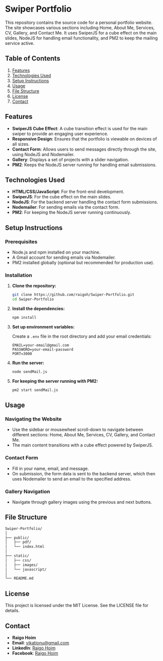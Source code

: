 # Swiper Portfolio

This repository contains the source code for a personal portfolio website. The site showcases various sections including Home, About Me, Services, CV, Gallery, and Contact Me. It uses SwiperJS for a cube effect on the main slides, NodeJS for handling email functionality, and PM2 to keep the mailing service active.

## Table of Contents

1. [Features](#features)
2. [Technologies Used](#technologies-used)
3. [Setup Instructions](#setup-instructions)
4. [Usage](#usage)
5. [File Structure](#file-structure)
6. [License](#license)
7. [Contact](#contact)

## Features

- **SwiperJS Cube Effect**: A cube transition effect is used for the main swiper to provide an engaging user experience.
- **Responsive Design**: Ensures that the portfolio is viewable on devices of all sizes.
- **Contact Form**: Allows users to send messages directly through the site, using NodeJS and Nodemailer.
- **Gallery**: Displays a set of projects with a slider navigation.
- **PM2**: Keeps the NodeJS server running for handling email submissions.

## Technologies Used

- **HTML/CSS/JavaScript**: For the front-end development.
- **SwiperJS**: For the cube effect on the main slides.
- **NodeJS**: For the backend server handling the contact form submissions.
- **Nodemailer**: For sending emails via the contact form.
- **PM2**: For keeping the NodeJS server running continuously.

## Setup Instructions

### Prerequisites

- Node.js and npm installed on your machine.
- A Gmail account for sending emails via Nodemailer.
- PM2 installed globally (optional but recommended for production use).

### Installation

1. **Clone the repository:**

   ```bash
   git clone https://github.com/raigoh/Swiper-Portfolio.git
   cd Swiper-Portfolio
   ```

2. **Install the dependencies:**

   ```bash
   npm install
   ```

3. **Set up environment variables:**

   Create a `.env` file in the root directory and add your email credentials:

   ```env
   EMAIL=your-email@gmail.com
   PASSWORD=your-email-password
   PORT=3000
   ```

4. **Run the server:**

   ```bash
   node sendMail.js
   ```

5. **For keeping the server running with PM2:**

   ```bash
   pm2 start sendMail.js
   ```

## Usage

### Navigating the Website

- Use the sidebar or mousewheel scroll-down to navigate between different sections: Home, About Me, Services, CV, Gallery, and Contact Me.
- The main content transitions with a cube effect powered by SwiperJS.

### Contact Form

- Fill in your name, email, and message.
- On submission, the form data is sent to the backend server, which then uses Nodemailer to send an email to the specified address.

### Gallery Navigation

- Navigate through gallery images using the previous and next buttons.

## File Structure

```bash
Swiper-Portfolio/
│
├── public/
│   ├── pdf/
│   └── index.html
│
├── static/
│   ├── css/
│   ├── images/
│   └── javascript/
│
└── README.md
```

## License

This project is licensed under the MIT License. See the LICENSE file for details.

## Contact

- **Raigo Hoim**
- **Email**: [vikationu@gmail.com](mailto:vikationu@gmail.com)
- **LinkedIn**: [Raigo Hoim](https://www.linkedin.com/in/raigo-hoim/)
- **Facebook**: [Raigo Hoim](https://www.facebook.com/raigo.hoim/)
